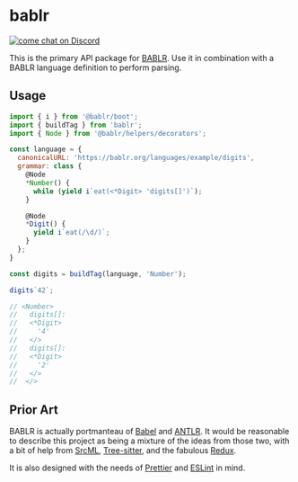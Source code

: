 # bablr

[![come chat on Discord](https://img.shields.io/discord/1151914613089251388)](https://discord.gg/NfMNyYN6cX)

This is the primary API package for [BABLR](https://github.com/bablr-lang). Use it in combination with a BABLR language definition to perform parsing.

## Usage

```js
import { i } from '@bablr/boot';
import { buildTag } from 'bablr';
import { Node } from '@bablr/helpers/decorators';

const language = {
  canonicalURL: 'https://bablr.org/languages/example/digits',
  grammar: class {
    @Node
    *Number() {
      while (yield i`eat(<*Digit> 'digits[]')`);
    }

    @Node
    *Digit() {
      yield i`eat(/\d/)`;
    }
  };
}

const digits = buildTag(language, 'Number');

digits`42`;

// <Number>
//   digits[]:
//   <*Digit>
//     '4'
//   </>
//   digits[]:
//   <*Digit>
//     '2'
//   </>
//  </>
```

## Prior Art

BABLR is actually portmanteau of [Babel](https://babeljs.io/) and [ANTLR](https://www.antlr.org/). It would be reasonable to describe this project as being a mixture of the ideas from those two, with a bit of help from [SrcML](https://www.srcml.org/), [Tree-sitter](https://tree-sitter.github.io/), and the fabulous [Redux](https://redux.js.org/).

It is also designed with the needs of [Prettier](https://prettier.io/) and [ESLint](https://eslint.org/) in mind.
